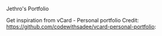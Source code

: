Jethro's Portfolio

Get inspiration from vCard - Personal portfolio
Credit: https://github.com/codewithsadee/vcard-personal-portfolio:
